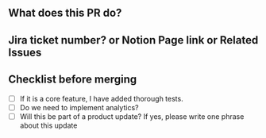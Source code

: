 ## What does this PR do?


## Jira ticket number? or Notion Page link or Related Issues


## Checklist before merging
- [ ] If it is a core feature, I have added thorough tests.
- [ ] Do we need to implement analytics? 
- [ ] Will this be part of a product update? If yes, please write one phrase about this update
